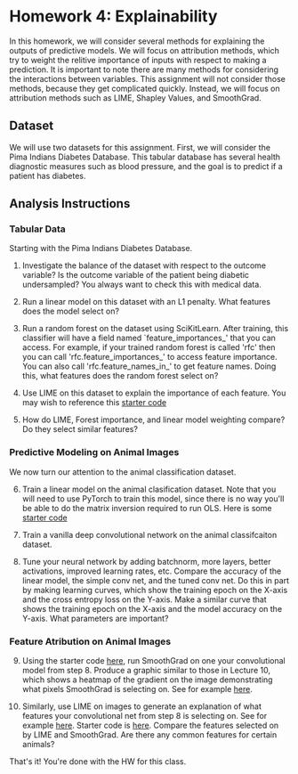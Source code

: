 # Homework 4: Explainability
In this homework, we will consider several methods for explaining the outputs of predictive models. We will focus on attribution methods, which try to weight the relitive importance of inputs with respect to making a prediction. It is important to note there are many methods for considering the interactions between variables. This assignment will not consider those methods, because they get complicated quickly. Instead, we will focus on attribution methods such as LIME, Shapley Values, and SmoothGrad. 




## Dataset

We will use two datasets for this assignment. First, we will consider the Pima Indians Diabetes Database. This tabular database has several health diagnostic measures such as blood pressure, and the goal is to predict if a patient has diabetes. 


## Analysis Instructions

### Tabular Data

Starting with the Pima Indians Diabetes Database. 

1. Investigate the balance of the dataset with respect to the outcome variable? Is the outcome variable of the patient being diabetic undersampled? You always want to check this with medical data. 

2. Run a linear model on this dataset with an L1 penalty. What features does the model select on? 

3. Run a random forest on the dataset using SciKitLearn. After training, this classifier will have a field named `feature_importances_' that you can access. For example, if your trained random forest is called 'rfc' then you can call 'rfc.feature_importances_' to access feature importance. You can also call 'rfc.feature_names_in_' to get feature names. Doing this, what features does the random forest select on? 

4. Use LIME on this dataset to explain the importance of each feature. You may wish to reference this [starter code](https://www.kaggle.com/code/prashant111/explain-your-model-predictions-with-lime)

5. How do LIME, Forest importance, and linear model weighting compare? Do they select similar features? 


### Predictive Modeling on Animal Images

We now turn our attention to the animal classification dataset. 

6. Train a linear model on the animal clasification dataset. Note that you will need to use PyTorch to train this model, since there is no way you'll be able to do the matrix inversion required to run OLS. Here is some [starter code](https://github.com/yunjey/pytorch-tutorial/blob/master/tutorials/01-basics/feedforward_neural_network/main.py)

7. Train a vanilla deep convolutional network on the animal classifcaiton dataset. 

8. Tune your neural network by adding batchnorm, more layers, better activations, improved learning rates, etc. Compare the accuracy of the linear model, the simple conv net, and the tuned conv net. Do this in part by making learning curves, which show the training epoch on the X-axis and the cross entropy loss on the Y-axis. Make a similar curve that shows the training epoch on the X-axis and the model accuracy on the Y-axis. What parameters are important? 


### Feature Atribution on Animal Images

9. Using the starter code [here](google.com), run SmoothGrad on one your convolutional model from step 8. Produce a graphic similar to those in Lecture 10, which shows a heatmap of the gradient on the image demonstrating what pixels SmoothGrad is selecting on. See for example [here](https://www.semanticscholar.org/paper/SmoothGrad%3A-removing-noise-by-adding-noise-Smilkov-Thorat/f538dca4def5167a32fbc12107b69a05f0c9d832/figure/2).

10. Similarly, use LIME on images to generate an explanation of what features your convolutional net from step 8 is selecting on. See for example [here](https://raw.githubusercontent.com/marcotcr/lime/master/doc/images/images.png). Starter code is [here](google.com). Compare the features selected on by LIME and SmoothGrad. Are there any common features for certain animals? 

That's it! You're done with the HW for this class. 

